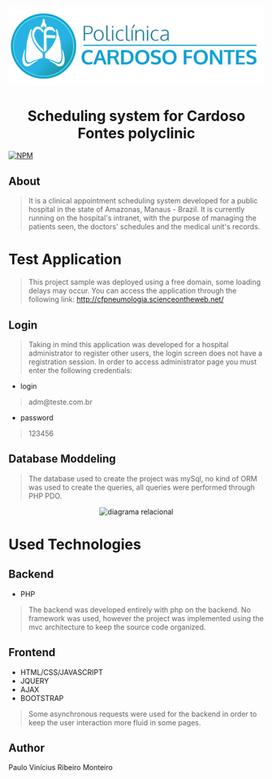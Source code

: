 <div align='center'>
  <img src='https://raw.githubusercontent.com/Pribm/Sistema_Agendamento_Policlinica/main/app_agendamento/public/img/logo_cardoso_fontes.gif' alt='logo cardoso fontes'/>
</div>


<h1 align='center'>Scheduling system for Cardoso Fontes polyclinic</h1>

[![NPM](https://img.shields.io/apm/l/react)](https://github.com/Pribm/Sistema_Agendamento_Policlinica/blob/main/LICENSE)

## About
> It is a clinical appointment scheduling system developed for a public hospital in the state of Amazonas, Manaus - Brazil. It is currently running on the hospital's intranet, with the purpose of managing the patients seen, the doctors' schedules and the medical unit's records.</p>

# Test Application
> This project sample was deployed using a free domain, some loading delays may occur.
> You can access the application through the following link: http://cfpneumologia.scienceontheweb.net/

## Login
> Taking in mind this application was developed for a hospital administrator to register other users, the login screen does not have a registration session. In order to access administrator page you must enter the following credentials:
- login
> adm<span>@teste.com.br
- password
> 123456

## Database Moddeling

> The database used to create the project was mySql, no kind of ORM was used to create the queries, all queries were performed through PHP PDO.

<div align='center'>
   <img src='https://user-images.githubusercontent.com/67340789/155264134-4756ef71-8183-45ba-8a7b-941924e8acd7.png' alt='diagrama relacional' height='600px'/>
</div>

# Used Technologies

## Backend
- PHP
> The backend was developed entirely with php on the backend. No framework was used, however the project was implemented using the mvc architecture to keep the source code organized.

## Frontend
- HTML/CSS/JAVASCRIPT
- JQUERY
- AJAX
- BOOTSTRAP

> Some asynchronous requests were used for the backend in order to keep the user interaction more fluid in some pages.

## Author

Paulo Vinícius Ribeiro Monteiro


